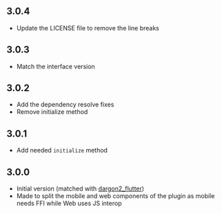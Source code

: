 ## 3.0.4
- Update the LICENSE file to remove the line breaks

## 3.0.3
- Match the interface version

## 3.0.2
- Add the dependency resolve fixes
- Remove initialize method

## 3.0.1
- Add needed `initialize` method

## 3.0.0
- Initial version (matched with [dargon2_flutter])
- Made to split the mobile and web components of the plugin as mobile needs FFI while Web uses JS interop

[dargon2_flutter]: https://pub.dev/packages/dargon2_flutter
